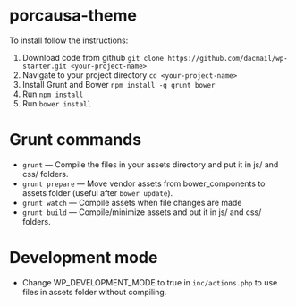 # porcausa-theme

To install follow the instructions:

1. Download code from github `git clone https://github.com/dacmail/wp-starter.git <your-project-name>`
1. Navigate to your project directory `cd <your-project-name>`
2. Install Grunt and Bower `npm install -g grunt bower`
3. Run `npm install`
4. Run `bower install`

# Grunt commands

* `grunt` — Compile the files in your assets directory and put it in js/ and css/ folders.
* `grunt prepare` — Move vendor assets from bower_components to assets folder (useful after `bower update`).
* `grunt watch` — Compile assets when file changes are made
* `grunt build` — Compile/minimize assets and put it in js/ and css/ folders.

# Development mode

* Change WP_DEVELOPMENT_MODE to true in `inc/actions.php` to use files in assets folder without compiling.
